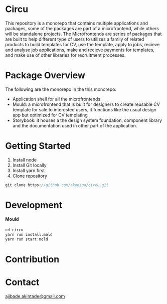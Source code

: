 # Circu

This repository is a monorepo that contains multiple applications and packages, some of the packages
are part of a microfrontend, while others will be standalone projects. The Microfrontends are series
of packages that are built to help different type of users to utilizes a family of related products to build templates for CV, use the template, apply to jobs, recieve and analyse job applications, make and recieve payments for templates, and make use of other libraries for recruitment processes.

# Package Overview

The following are the monorepo in the this monorepo:

- Application shell for all the microfrontends.
- Mould: a microfrontend that is built for designers to create reusable CV template for sale to interested users, it functions like the usual design app but optimized for CV templating
- Storybook: it houses a the design system foundation, component library and the documentation used in other part of the application.

# Getting Started

1. Install node
2. Install Git locally
3. Install yarn first
4. Clone repository

```javascript
git clone https://github.com/akenzua/circu.git

```

# Development

#### Mould

```javascript
cd circu
yarn run install:mold
yarn run start:mold
```

# Contribution

# Contact

ajibade.akintade@gmail.com
